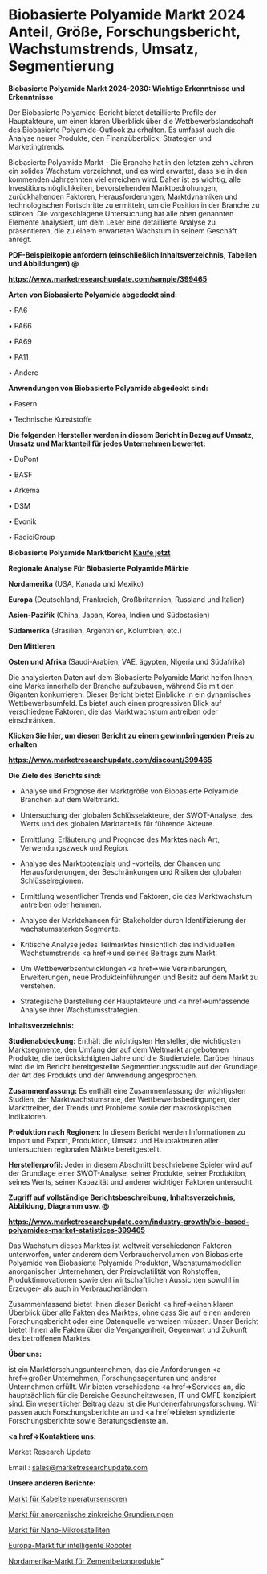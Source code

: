 # Biobasierte Polyamide Markt 2024 Anteil, Größe, Forschungsbericht, Wachstumstrends, Umsatz, Segmentierung

<strong>Biobasierte Polyamide Markt 2024-2030: Wichtige Erkenntnisse und Erkenntnisse</strong>

Der Biobasierte Polyamide-Bericht bietet detaillierte Profile der Hauptakteure, um einen klaren Überblick über die Wettbewerbslandschaft des Biobasierte Polyamide-Outlook zu erhalten. Es umfasst auch die Analyse neuer Produkte, den Finanzüberblick, Strategien und Marketingtrends.

Biobasierte Polyamide Markt - Die Branche hat in den letzten zehn Jahren ein solides Wachstum verzeichnet, und es wird erwartet, dass sie in den kommenden Jahrzehnten viel erreichen wird. Daher ist es wichtig, alle Investitionsmöglichkeiten, bevorstehenden Marktbedrohungen, zurückhaltenden Faktoren, Herausforderungen, Marktdynamiken und technologischen Fortschritte zu ermitteln, um die Position in der Branche zu stärken. Die vorgeschlagene Untersuchung hat alle oben genannten Elemente analysiert, um dem Leser eine detaillierte Analyse zu präsentieren, die zu einem erwarteten Wachstum in seinem Geschäft anregt.



<strong><b>PDF-Beispielkopie anfordern (einschließlich Inhaltsverzeichnis, Tabellen und Abbildungen) @ </b></strong>

<strong><a href=https://www.marketresearchupdate.com/sample/399465>

<strong>https://www.marketresearchupdate.com/sample/399465</u></a></strong></strong>



<strong>Arten von Biobasierte Polyamide abgedeckt sind:</strong>

• PA6

• PA66

• PA69

• PA11

• Andere



<strong>Anwendungen von Biobasierte Polyamide abgedeckt sind:</strong>

• Fasern

• Technische Kunststoffe



<strong>Die folgenden Hersteller werden in diesem Bericht in Bezug auf Umsatz, Umsatz und Marktanteil für jedes Unternehmen bewertet:</strong>

• DuPont

• BASF

• Arkema

• DSM

• Evonik

• RadiciGroup



<strong>Biobasierte Polyamide Marktbericht <a href=https://www.marketresearchupdate.com/buynow/399465>Kaufe jetzt</a></strong>



<strong>Regionale Analyse Für Biobasierte Polyamide Märkte</strong>



<strong>Nordamerika</strong> (USA, Kanada und Mexiko)



<strong>Europa</strong> (Deutschland, Frankreich, Großbritannien, Russland und Italien)



<strong>Asien-Pazifik</strong> (China, Japan, Korea, Indien und Südostasien)



<strong>Südamerika</strong> (Brasilien, Argentinien, Kolumbien, etc.)



<strong>Den Mittleren</strong> 

<strong>Osten und Afrika</strong> (Saudi-Arabien, VAE, ägypten, Nigeria und Südafrika)

Die analysierten Daten auf dem Biobasierte Polyamide Markt helfen Ihnen, eine Marke innerhalb der Branche aufzubauen, während Sie mit den Giganten konkurrieren. Dieser Bericht bietet Einblicke in ein dynamisches Wettbewerbsumfeld. Es bietet auch einen progressiven Blick auf verschiedene Faktoren, die das Marktwachstum antreiben oder einschränken.



<strong>Klicken Sie hier, um diesen Bericht zu einem gewinnbringenden Preis zu erhalten
</strong>

<strong><a href=https://www.marketresearchupdate.com/discount/399465>https://www.marketresearchupdate.com/discount/399465</b></u></strong></a>



<strong>Die Ziele des Berichts sind:</strong>

- Analyse und Prognose der Marktgröße von Biobasierte Polyamide Branchen auf dem Weltmarkt.

- Untersuchung der globalen Schlüsselakteure, der SWOT-Analyse, des Werts und des globalen Marktanteils für führende Akteure.

- Ermittlung, Erläuterung und Prognose des Marktes nach Art, Verwendungszweck und Region.

- Analyse des Marktpotenzials und -vorteils, der Chancen und Herausforderungen, der Beschränkungen und Risiken der globalen Schlüsselregionen.

- Ermittlung wesentlicher Trends und Faktoren, die das Marktwachstum antreiben oder hemmen.

- Analyse der Marktchancen für Stakeholder durch Identifizierung der wachstumsstarken Segmente.

- Kritische Analyse jedes Teilmarktes hinsichtlich des individuellen Wachstumstrends <a href=>und</a> seines Beitrags zum Markt.

- Um Wettbewerbsentwicklungen <a href=>wie</a> Vereinbarungen, Erweiterungen, neue Produkteinführungen und Besitz auf dem Markt zu verstehen.

- Strategische Darstellung der Hauptakteure und <a href=>umfas</a>sende Analyse ihrer Wachstumsstrategien.



<strong>Inhaltsverzeichnis:</strong>



<strong>Studienabdeckung:</strong> Enthält die wichtigsten Hersteller, die wichtigsten Marktsegmente, den Umfang der auf dem Weltmarkt angebotenen Produkte, die berücksichtigten Jahre und die Studienziele. Darüber hinaus wird die im Bericht bereitgestellte Segmentierungsstudie auf der Grundlage der Art des Produkts und der Anwendung angesprochen.



<strong>Zusammenfassung:</strong> Es enthält eine Zusammenfassung der wichtigsten Studien, der Marktwachstumsrate, der Wettbewerbsbedingungen, der Markttreiber, der Trends und Probleme sowie der makroskopischen Indikatoren.



<strong>Produktion nach Regionen:</strong> In diesem Bericht werden Informationen zu Import und Export, Produktion, Umsatz und Hauptakteuren aller untersuchten regionalen Märkte bereitgestellt.



<strong>Herstellerprofil:</strong> Jeder in diesem Abschnitt beschriebene Spieler wird auf der Grundlage einer SWOT-Analyse, seiner Produkte, seiner Produktion, seines Werts, seiner Kapazität und anderer wichtiger Faktoren untersucht.



<strong><b>Zugriff auf vollständige Berichtsbeschreibung, Inhaltsverzeichnis, Abbildung, Diagramm usw. @ </b></strong>

<strong><a href=https://www.marketresearchupdate.com/industry-growth/bio-based-polyamides-market-statistices-399465>https://www.marketresearchupdate.com/industry-growth/bio-based-polyamides-market-statistices-399465</a></strong>

Das Wachstum dieses Marktes ist weltweit verschiedenen Faktoren unterworfen, unter anderem dem Verbrauchervolumen von Biobasierte Polyamide von Biobasierte Polyamide Produkten, Wachstumsmodellen anorganischer Unternehmen, der Preisvolatilität von Rohstoffen, Produktinnovationen sowie den wirtschaftlichen Aussichten sowohl in Erzeuger- als auch in Verbraucherländern.

Zusammenfassend bietet Ihnen dieser Bericht <a href=>einen</a> klaren Überblick über alle Fakten des Marktes, ohne dass Sie auf einen anderen Forschungsbericht oder eine Datenquelle verweisen müssen. Unser Bericht bietet Ihnen alle Fakten über die Vergangenheit, Gegenwart und Zukunft des betroffenen Marktes.



<strong>Über uns:</strong>

 ist ein Marktforschungsunternehmen, das die Anforderungen <a href=>großer</a> Unternehmen, Forschungsagenturen und anderer Unternehmen erfüllt. Wir bieten verschiedene <a href=>Services</a> an, die hauptsächlich für die Bereiche Gesundheitswesen, IT und CMFE konzipiert sind. Ein wesentlicher Beitrag dazu ist die Kundenerfahrungsforschung. Wir passen auch Forschungsberichte an und <a href=>bieten</a> syndizierte Forschungsberichte sowie Beratungsdienste an.



<strong><a href=>Kontaktiere uns:</a></strong>

Market Research Update

Email : sales@marketresearchupdate.com



<strong>Unsere anderen Berichte:</strong>

<a href=https://www.linkedin.com/pulse/cable-temperature-sensors-market-2023-latest>Markt für Kabeltemperatursensoren</a>

<a href=https://www.linkedin.com/pulse/inorganic-zinc-rich-primers-market>Markt für anorganische zinkreiche Grundierungen</a>

<a href=https://www.linkedin.com/pulse/nano-microsatellite-market-size-industry-growth>Markt für Nano-Mikrosatelliten</a>

<a href=https://www.linkedin.com/pulse/europe-smart-robots-market-size2023-2030-analysis-research>Europa-Markt für intelligente Roboter</a>

<a href=https://www.linkedin.com/pulse/north-america-cement-concrete-product-market>Nordamerika-Markt für Zementbetonprodukte</a>"
